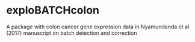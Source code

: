 # exploBATCHcolon
A package with colon cancer gene expression data in Nyamundanda et al (2017) manuscript on batch detection and correction

